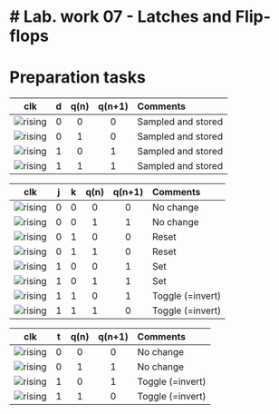 # # Lab. work 07 - Latches and Flip-flops
# Preparation tasks

| **clk** | **d** | **q(n)** | **q(n+1)** | **Comments** |
   | :-: | :-: | :-: | :-: | :-- |
   | ![rising](images/up.png) | 0 | 0 | 0 | Sampled and stored |
   | ![rising](images/up.png) | 0 | 1 | 0 | Sampled and stored |
   | ![rising](images/up.png) | 1 | 0 | 1 | Sampled and stored |
   | ![rising](images/up.png) | 1 | 1 | 1 | Sampled and stored |

   | **clk** | **j** | **k** | **q(n)** | **q(n+1)** | **Comments** |
   | :-: | :-: | :-: | :-: | :-: | :-- |
   | ![rising](images/up.png) | 0 | 0 | 0 | 0 | No change |
   | ![rising](images/up.png) | 0 | 0 | 1 | 1 | No change |
   | ![rising](images/up.png) | 0 | 1 | 0 | 0 | Reset |
   | ![rising](images/up.png) | 0 | 1 | 1 | 0 | Reset |
   | ![rising](images/up.png) | 1 | 0 | 0 | 1 | Set |
   | ![rising](images/up.png) | 1 | 0 | 1 | 1 | Set |
   | ![rising](images/up.png) | 1 | 1 | 0 | 1 | Toggle (=invert) |
   | ![rising](images/up.png) | 1 | 1 | 1 | 0 | Toggle (=invert) |

   | **clk** | **t** | **q(n)** | **q(n+1)** | **Comments** |
   | :-: | :-: | :-: | :-: | :-- |
   | ![rising](images/up.png) | 0 | 0 | 0 | No change |
   | ![rising](images/up.png) | 0 | 1 | 1 | No change |
   | ![rising](images/up.png) | 1 | 0 | 1 | Toggle (=invert) |
   | ![rising](images/up.png) | 1 | 1 | 0 | Toggle (=invert) |
